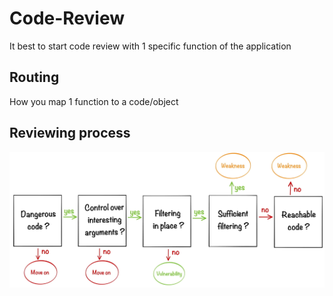 # Code-Review
It best to start code review with 1 specific function of the application
## Routing
How you map 1 function to a code/object
## Reviewing process
![Review](Picture/Review.png)
